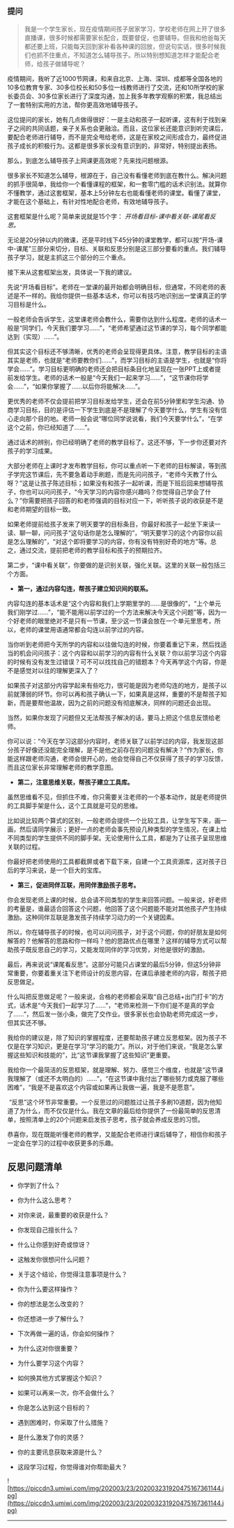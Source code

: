 ## `提问`

> 我是一个学生家长，现在疫情期间孩子居家学习，学校老师在网上开了很多直播课，很多时候都需要家长配合，既要督促，也要辅导。但我和他爸每天都还要上班，只能每天回到家补看各种课的回放，但说句实话，很多时候我们也抓不住重点，不知道怎么辅导孩子。所以特别想知道怎样才能配合老师，给孩子做辅导呢？

疫情期间，我听了近1000节网课，和来自北京、上海、深圳、成都等全国各地的10多位教育专家、30多位校长和50多位一线教师进行了交流，还和10所学校的家长委员会、30多位家长进行了深度沟通，加上我多年教学观察的积累，我总结出了一套特别实用的方法，帮你更高效地辅导孩子。

这位提问的家长，她有几点做得很好：一是主动和孩子一起听课，这有利于找到亲子之间的共同话题，亲子关系也会更融洽。而且，这位家长还能意识到听完课后，要配合老师进行辅导，而不是完全甩给老师，这是在家校之间形成合力，最终促进孩子成长的积极行为。这都是很多家长没有意识到的，非常好，特别提出表扬。

那么，到底怎么辅导孩子上网课更高效呢？先来找问题根源。

很多家长不知道怎么辅导，根源在于，自己没有看懂老师到底在教什么。解决问题的抓手很简单，我给你一个看懂课程的框架，和一套零门槛的话术识别法。就算你不懂教学，通过这套框架，基本上5分钟左右也能看懂老师的课堂。看懂了课堂，才能在这个基础上，有针对性地配合老师，有效地辅导孩子。

这套框架是什么呢？简单来说就是15个字： *开场看目标-课中看关联-课尾看反思。*

无论是20分钟以内的微课，还是平时线下45分钟的课堂教学，都可以按“开场-课中-课尾”三部分来切分，目标、关联和反思分别是这三部分要看的重点。我们辅导孩子学习，就是主抓这三个部分的三个重点。

接下来从这套框架出发，具体说一下我的建议。

先说“开场看目标”。老师在一堂课的最开始都会明确目标，但通常，不同老师的表述是不一样的。我给你提供一些基本话术，你可以有技巧地识别出一堂课真正的学习目标是什么。

一般老师会告诉学生，这堂课老师会教什么，需要你达到什么程度。老师的话术一般是“同学们，今天我们要学习……”，“老师希望通过这节课的学习，每个同学都能达到（实现）……”。

但其实这个目标还不够清晰，优秀的老师会呈现得更具体。注意，教学目标的主语其实是老师，也就是“老师要教你们……”，而学习目标的主语是学生，也就是“你将学会……”。学习目标更明确的老师还会把目标条目化地呈现在一张PPT上或者提前发给学生。老师的话术一般是“今天我们一起来学习……”，“这节课你将学会……”，“如果你掌握了……以后你将能解决……”。

更优秀的老师不仅会提前把学习目标发给学生，还会在前5分钟里和学生沟通、协商学习目标，目的是评估一下学生到底是不是理解了今天要学什么，学生有没有信心走向那个目的地。老师一般会说“哪位同学说说看，我们今天要学什么”，“在学这个之前，你已经知道了……”。

通过话术的辨别，你已经明确了老师的教学目标了。这还不够，下一步你还要对齐孩子的学习成果。

大部分老师在上课时才发布教学目标，你可以重点听一下老师的目标解读，等到孩子学完这节课后，先不要急着动手刷题，而是先问问孩子，“老师今天教了什么呀？”这是让孩子陈述目标；如果没有和孩子一起听课，而是下班后回来想辅导孩子，你也可以问问孩子，“今天学习的内容你感兴趣吗？你觉得自己学会了什么？”你需要把孩子回答的和老师强调的目标对应一下，听听孩子说的收获是不是和老师期望的目标一致。

如果老师提前给孩子发来了明天要学的目标条目，你最好和孩子一起坐下来读一读、聊一聊，问问孩子“这句话你是怎么理解的”，“明天要学习的这个内容你以前是怎么理解的”，“对这个即将要学习的内容，你有没有特别好奇的地方”等。总之，通过交流，提前把老师的教学目标和孩子的预期拉齐。

第二步，“课中看关联”，你要做的是识别关联，强化关联。这里的关联一般包括三个方面。

* **第一，通过内容勾连，帮孩子建立知识间的联系。** 

内容勾连的基本话术是“这个内容和我们上学期里学的……是很像的”，“上个单元我们刚学过……”，“能不能用以前学过的一个方法来解决今天这个问题”等，因为一个好老师的眼里绝对不是只有一节课，至少这一节课会放在一个单元里思考，所以，老师的课堂用语通常都会勾连以前学过的内容。

当你听到老师把今天所学的内容和以往做勾连的时候，你要着重记下来，然后找适当的机会问问孩子：这个内容和以前学习的内容有什么关联？你以前学习这个内容的时候有没有发生过错误？可不可以找找自己的错题本？今天再学这个内容，你是不是感觉对以往的理解更深入了？

如果孩子对这部分内容学起来有些吃力，很可能是因为老师勾连的地方，是孩子以前就薄弱的环节。你可以再和孩子确认一下，如果真是这样，重要的不是帮孩子知新，而是要帮他温故，因为之前的问题没有彻底解决，同样的问题还会出现。

当然，如果你发现了问题但又无法帮孩子解决的话，要马上把这个信息反馈给老师。

你可以说：“今天在学习这部分内容时，老师关联了以前学过的内容，我发现这部分孩子好像还没能完全理解，是不是他之前存在的问题没有解决？”作为家长，你能这样跟老师沟通，老师会很开心的，他会觉得自己不仅获得了孩子的学习反馈，而且这位家长非常理解老师的教学意图。

* **第二，注意思维关联，帮孩子建立工具库。** 

虽然思维看不见，但抓住不难，你只需要关注老师的一个基本动作，就是老师提供的工具脚手架是什么，这个工具就是可见的思维。

比如说比较两个算式的区别，一般老师会提供一个比较工具，让学生写下来，画一画，然后请同学展示；更好一点的老师会事先预设几种类型的学生情况，在课上给不同类型的学生提供不同的脚手架。无论使用什么工具，都是为了让孩子呈现思维关联的过程。

你最好把老师使用的工具都截屏或者下载下来，自建一个工具资源库，这对孩子日后的学习来说，是一个巨大的宝库。

* **第三，促进同伴互联，用同伴激励孩子思考。** 

你会发现老师上课的时候，总会请不同类型的学生来回答问题。一般来说，好老师的考量是，谁最适合回答这个问题，他回答了这个问题能不能对其他孩子产生持续激励。这种同伴互联是激发孩子持续学习动力的一个关键因素。

所以，你在辅导孩子的时候，也可以问问孩子，对于这个问题，你的好朋友是如何解答的？他解答的思路和你一样吗？他的思路优点在哪里？这样的辅导方式可以帮助孩子既反思自己的学习，又能发现同伴的学习优势，对他是很好的激励。

最后，再来说说“课尾看反思”。这部分可能只占课堂的最后5分钟，但这5分钟非常重要，你要着重关注下老师设计的反思内容，在课后承接老师的内容，帮孩子把反思做足。

什么叫把反思做足呢？一般来说，合格的老师都会采取“自己总结+出门打卡”的方式，话术是“今天我们一起学习了……”，“老师来检测一下你们是不是真的学会了……”，然后发一张小条，做完了交作业。很多家长也会协助老师完成这一步，但其实还不够。

我给你的建议是，除了知识的掌握程度，还要帮助孩子建立反思框架。因为孩子不仅是在学习知识，更是在学习“学习的能力”。所以，对于他们来说，“我是怎么掌握这些知识和技能的”，比“这节课我掌握了这些知识”更重要。

我给你一个最简洁的反思框架，就是理解、努力、感觉三个维度，也就是“这节课我理解了（或还不太明白的）……”，“在这节课中我付出了哪些努力或克服了哪些困难”，“我是不是喜欢这个内容或如果再让我做一遍，我是不是愿意”。

 “反思”这个环节非常重要。一个反思过的问题胜过让孩子多刷10道题，因为他知道了为什么，而不仅仅是什么。我在文章的最后给你提供了一份最简单的反思清单，按照清单上的20个问题来启发孩子思考，孩子就会养成反思的习惯。

恭喜你，现在既能听懂老师的教学，又能配合老师进行课后辅导了，相信你和孩子一定会在学习的过程中收获更多的乐趣。

## 反思问题清单

* 你学到了什么？

* 你为什么这么思考？

* 对你来说，最重要的收获是什么？

* 你发现自己擅长什么？

* 什么让你感到好奇或惊讶？

* 这触发你很想问什么问题？

* 关于这个结论，你觉得注意事项是什么？

* 你为什么要这样操作？

* 你的想法是怎么改变的？

* 你还想进一步了解什么？

* 下次再做一遍的话，你会如何操作？

* 为什么这对你很重要？

* 为什么要学习这个内容？

* 如何换其他方式掌握这个知识？

* 如果可以再来一次，你不会做什么？

* 你是怎么达到这个目标的？

* 遇到困难时，你采取了什么措施？

* 是什么激发了你的灵感？

* 你的主要讯息获取来源是什么？

* 这段学习过程，你觉得谁对你帮助最大？

![https://piccdn3.umiwi.com/img/202003/23/202003231920475167361144.jpg](https://piccdn3.umiwi.com/img/202003/23/202003231920475167361144.jpg)

---
